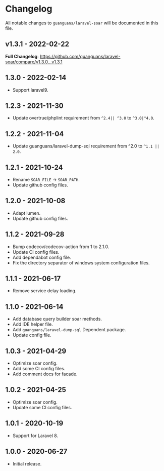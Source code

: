 # Changelog

All notable changes to `guanguans/laravel-soar` will be documented in this file.

## v1.3.1 - 2022-02-22

**Full Changelog**: https://github.com/guanguans/laravel-soar/compare/v1.3.0...v1.3.1

## 1.3.0 - 2022-02-14

- Support laravel9.

## 1.2.3 - 2021-11-30

- Update overtrue/phplint requirement from `^2.4|| ^3.0` to `^3.0|^4.0`.

## 1.2.2 - 2021-11-04

- Update guanguans/laravel-dump-sql requirement from  ^2.0 to `^1.1 || 2.0`.

## 1.2.1 - 2021-10-24

- Rename `SOAR_FILE` -> `SOAR_PATH`.
- Update github config files.

## 1.2.0 - 2021-10-08

- Adapt lumen.
- Update github config files.

## 1.1.2 - 2021-09-28

- Bump codecov/codecov-action from 1 to 2.1.0.
- Update CI config files.
- Add dependabot config file.
- Fix the directory separator of windows system configuration files.

## 1.1.1 - 2021-06-17

- Remove service delay loading.

## 1.1.0 - 2021-06-14

- Add database query builder soar methods.
- Add IDE helper file.
- Add `guanguans/laravel-dump-sql` Dependent package.
- Update config file.

## 1.0.3 - 2021-04-29

- Optimize soar config.
- Add some CI config files.
- Add comment docs for facade.

## 1.0.2 - 2021-04-25

- Optimize soar config.
- Update some CI config files.

## 1.0.1 - 2020-10-19

- Support for Laravel 8.

## 1.0.0 - 2020-06-27

- Initial release.
